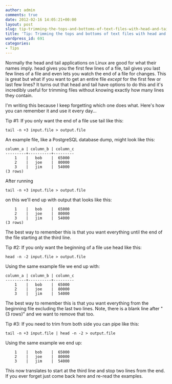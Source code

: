 ```yaml
---
author: admin
comments: true
date: 2012-02-16 14:05:21+00:00
layout: post
slug: tip-trimming-the-tops-and-bottoms-of-text-files-with-head-and-tail
title: 'Tip: Trimming the tops and bottoms of text files with head and tail'
wordpress_id: 691
categories:
- Tips
---
```


Normally the head and tail applications on Linux are good for what their names imply.  head gives you the first few lines of a file, tail gives you last few lines of a file and even lets you watch the end of a file for changes.  This is great but what if you want to get an entire file _except_ for the first few or last few lines?  It turns out that head and tail have options to do this and it's incredibly useful for trimming files without knowing exactly how many lines they contain.

I'm writing this because I keep forgetting which one does what.  Here's how you can remember it and use it every day...

Tip #1: If you only want the end of a file use tail like this: 
    
    tail -n +3 input.file > output.file



An example file, like a PostgreSQL database dump, might look like this:


    
    
    column_a | column_b | column_c
    ---------+----------+---------
        1    |   bob    |  65000
        2    |   joe    |  80000
        3    |   jim    |  54000
    (3 rows)
    
    



After running 
    
    tail -n +3 input.file > output.file

on this we'll end up with output that looks like this:


    
    
        1    |   bob    |  65000
        2    |   joe    |  80000
        3    |   jim    |  54000
    (3 rows)
    
    



The best way to remember this is that you want everything until the end of the file starting at the third line.

Tip #2: If you only want the beginning of a file use head like this: 
    
    head -n -2 input.file > output.file



Using the same example file we end up with:


    
    
    column_a | column_b | column_c
    ---------+----------+---------
        1    |   bob    |  65000
        2    |   joe    |  80000
        3    |   jim    |  54000
    



The best way to remember this is that you want everything from the beginning file excluding the last two lines.  Note, there is a blank line after "(3 rows)" and we want to remove that too.

Tip #3: If you need to trim from both side you can pipe like this: 
    
    tail -n +3 input.file | head -n -2 > output.file



Using the same example we end up:


    
    
        1    |   bob    |  65000
        2    |   joe    |  80000
        3    |   jim    |  54000
    



This now translates to start at the third line and stop two lines from the end.  If you ever forget just come back here and re-read the examples.
